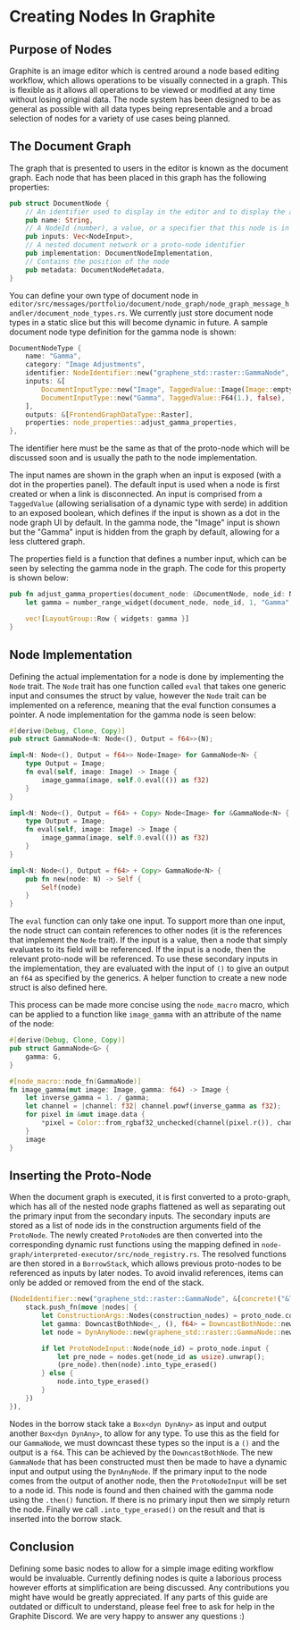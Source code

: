 # Creating Nodes In Graphite

## Purpose of Nodes
Graphite is an image editor which is centred around a node based editing workflow, which allows operations to be visually connected in a graph. This is flexible as it allows all operations to be viewed or modified at any time without losing original data. The node system has been designed to be as general as possible with all data types being representable and a broad selection of nodes for a variety of use cases being planned.

## The Document Graph
The graph that is presented to users in the editor is known as the document graph. Each node that has been placed in this graph has the following properties:
```rs
pub struct DocumentNode {
	// An identifier used to display in the editor and to display the appropriate properties.
	pub name: String,
	// A NodeId (number), a value, or a specifier that this node is in a nested network and receives input from the outer network
	pub inputs: Vec<NodeInput>,
	// A nested document network or a proto-node identifier
	pub implementation: DocumentNodeImplementation,
	// Contains the position of the node
	pub metadata: DocumentNodeMetadata,
}
```

You can define your own type of document node in `editor/src/messages/portfolio/document/node_graph/node_graph_message_handler/document_node_types.rs`. We currently just store document node types in a static slice but this will become dynamic in future. A sample document node type definition for the gamma node is shown:
```rs
DocumentNodeType {
	name: "Gamma",
	category: "Image Adjustments",
	identifier: NodeIdentifier::new("graphene_std::raster::GammaNode", &[concrete!("&TypeErasedNode")]),
	inputs: &[
		DocumentInputType::new("Image", TaggedValue::Image(Image::empty()), true),
		DocumentInputType::new("Gamma", TaggedValue::F64(1.), false),
	],
	outputs: &[FrontendGraphDataType::Raster],
	properties: node_properties::adjust_gamma_properties,
},
```

The identifier here must be the same as that of the proto-node which will be discussed soon and is usually the path to the node implementation.

The input names are shown in the graph when an input is exposed (with a dot in the properties panel). The default input is used when a node is first created or when a link is disconnected. An input is comprised from a `TaggedValue` (allowing serialisation of a dynamic type with serde) in addition to an exposed boolean, which defines if the input is shown as a dot in the node graph UI by default. In the gamma node, the "Image" input is shown but the "Gamma" input is hidden from the graph by default, allowing for a less cluttered graph.

The properties field is a function that defines a number input, which can be seen by selecting the gamma node in the graph. The code for this property is shown below:
```rs
pub fn adjust_gamma_properties(document_node: &DocumentNode, node_id: NodeId) -> Vec<LayoutGroup> {
	let gamma = number_range_widget(document_node, node_id, 1, "Gamma", Some(0.01), None, "".into(), false);

	vec![LayoutGroup::Row { widgets: gamma }]
}
```


## Node Implementation
Defining the actual implementation for a node is done by implementing the `Node` trait. The `Node` trait has one function called `eval` that takes one generic input and consumes the struct by value, however the `Node` trait can be implemented on a reference, meaning that the eval function consumes a pointer. A node implementation for the gamma node is seen below:
```rs
#[derive(Debug, Clone, Copy)]
pub struct GammaNode<N: Node<(), Output = f64>>(N);

impl<N: Node<(), Output = f64>> Node<Image> for GammaNode<N> {
	type Output = Image;
	fn eval(self, image: Image) -> Image {
		image_gamma(image, self.0.eval(()) as f32)
	}
}

impl<N: Node<(), Output = f64> + Copy> Node<Image> for &GammaNode<N> {
	type Output = Image;
	fn eval(self, image: Image) -> Image {
		image_gamma(image, self.0.eval(()) as f32)
	}
}

impl<N: Node<(), Output = f64> + Copy> GammaNode<N> {
	pub fn new(node: N) -> Self {
		Self(node)
	}
}
```
The `eval` function can only take one input. To support more than one input, the node struct can contain references to other nodes (it is the references that implement the `Node` trait). If the input is a value, then a node that simply evaluates to its field will be referenced. If the input is a node, then the relevant proto-node will be referenced. To use these secondary inputs in the implementation, they are evaluated with the input of `()` to give an output an `f64` as specified by the generics. A helper function to create a new node struct is also defined here.

This process can be made more concise using the `node_macro` macro, which can be applied to a function like `image_gamma` with an attribute of the name of the node:
```rs
#[derive(Debug, Clone, Copy)]
pub struct GammaNode<G> {
	gamma: G,
}

#[node_macro::node_fn(GammaNode)]
fn image_gamma(mut image: Image, gamma: f64) -> Image {
	let inverse_gamma = 1. / gamma;
	let channel = |channel: f32| channel.powf(inverse_gamma as f32);
	for pixel in &mut image.data {
		*pixel = Color::from_rgbaf32_unchecked(channel(pixel.r()), channel(pixel.g()), channel(pixel.b()), pixel.a())
	}
	image
}
```


## Inserting the Proto-Node
When the document graph is executed, it is first converted to a proto-graph, which has all of the nested node graphs flattened as well as separating out the primary input from the secondary inputs. The secondary inputs are stored as a list of node ids in the construction arguments field of the `ProtoNode`. The newly created `ProtoNode`s are then converted into the corresponding dynamic rust functions using the mapping defined in `node-graph/interpreted-executor/src/node_registry.rs`. The resolved functions are then stored in a `BorrowStack`, which allows previous proto-nodes to be referenced as inputs by later nodes. To avoid invalid references, items can only be added or removed from the end of the stack.
```rs
(NodeIdentifier::new("graphene_std::raster::GammaNode", &[concrete!("&TypeErasedNode")]), |proto_node, stack| {
	stack.push_fn(move |nodes| {
		let ConstructionArgs::Nodes(construction_nodes) = proto_node.construction_args else { unreachable!("GammaNode Node constructed without inputs") };
		let gamma: DowncastBothNode<_, (), f64> = DowncastBothNode::new(nodes.get(construction_nodes[0] as usize).unwrap());
		let node = DynAnyNode::new(graphene_std::raster::GammaNode::new(gamma));

		if let ProtoNodeInput::Node(node_id) = proto_node.input {
			let pre_node = nodes.get(node_id as usize).unwrap();
			(pre_node).then(node).into_type_erased()
		} else {
			node.into_type_erased()
		}
	})
}),
```
Nodes in the borrow stack take a `Box<dyn DynAny>` as input and output another `Box<dyn DynAny>`, to allow for any type. To use this as the field for our `GammaNode`, we must downcast these types so the input is a `()` and the output is a `f64`. This can be achieved by the `DowncastBothNode`.
The new `GammaNode` that has been constructed must then be made to have a dynamic input and output using the `DynAnyNode`.
If the primary input to the node comes from the output of another node, then the `ProtoNodeInput` will be set to a node id. This node is found and then chained with the gamma node using the `.then()` function. If there is no primary input then we simply return the node.
Finally we call `.into_type_erased()` on the result and that is inserted into the borrow stack.


## Conclusion
Defining some basic nodes to allow for a simple image editing workflow would be invaluable. Currently defining nodes is quite a laborious process however efforts at simplification are being discussed. Any contributions you might have would be greatly appreciated. If any parts of this guide are outdated or difficult to understand, please feel free to ask for help in the Graphite Discord. We are very happy to answer any questions :)
